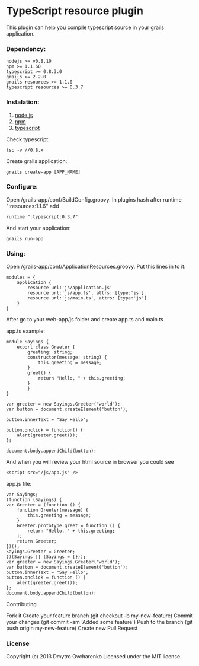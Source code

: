 <h1>TypeScript resource plugin</h1>

This plugin can help you compile typescript source in your grails application.

<h3>Dependency:</h3>

	nodejs >= v0.8.10
	npm >= 1.1.60
	typescript >= 0.8.3.0
	grails >= 2.2.0
	grails resources >= 1.1.0
	typescript resources >= 0.3.7

<h3>Instalation:</h3>

1. <a href="http://nodejs.org/">node.js</a>
2. <a href="http://nodejs.org/download/">npm</a>
3. <a href="http://www.typescriptlang.org/#Download">typescript</a>

Check typescript:

	tsc -v //0.8.x

Create grails application:

	grails create-app [APP_NAME]

<h3>Configure:</h3>

Open /grails-app/conf/BuildConfig.groovy. In plugins hash after runtime ":resources:1.1.6" add

	runtime ":typescript:0.3.7"

And start your application:

	grails run-app

<h3>Using:</h3>

Open /grails-app/conf/ApplicationResources.groovy. Put this lines in to it:

	modules = {
    	application {
        	resource url:'js/application.js'
        	resource url:'js/app.ts', attrs: [type:'js']
        	resource url:'js/main.ts', attrs: [type:'js']
    	}
	}

After go to your web-app/js folder and create app.ts and main.ts

app.ts example:

	module Sayings {
    	export class Greeter {
        	greeting: string;
        	constructor(message: string) {
            	this.greeting = message;
        	}
        	greet() {
            	return "Hello, " + this.greeting;
        	}
			}
	}

	var greeter = new Sayings.Greeter("world");
	var button = document.createElement('button');

	button.innerText = "Say Hello";

	button.onclick = function() {
    	alert(greeter.greet());
	};

	document.body.appendChild(button);

And when you will review your html source in browser you could see

	<script src="/js/app.js" />

app.js file:

	var Sayings;
	(function (Sayings) {
    var Greeter = (function () {
        function Greeter(message) {
            this.greeting = message;
        }
        Greeter.prototype.greet = function () {
            return "Hello, " + this.greeting;
        };
        return Greeter;
    })();
    Sayings.Greeter = Greeter;
	})(Sayings || (Sayings = {}));
	var greeter = new Sayings.Greeter("world");
	var button = document.createElement('button');
	button.innerText = "Say Hello";
	button.onclick = function () {
    	alert(greeter.greet());
	};
	document.body.appendChild(button);

Contributing

Fork it
Create your feature branch (git checkout -b my-new-feature)
Commit your changes (git commit -am 'Added some feature')
Push to the branch (git push origin my-new-feature)
Create new Pull Request

<h3>License</h3>
Copyright (c) 2013 Dmytro Ovcharenko Licensed under the MIT license.